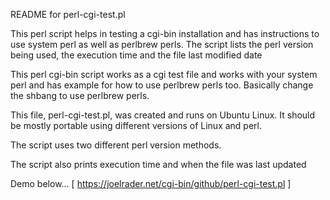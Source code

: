 README for perl-cgi-test.pl

This perl script helps in testing a cgi-bin installation and has instructions to use system perl as well as perlbrew perls.  The script lists the perl version being used, the execution time and the file last modified date 

This perl cgi-bin script works as a cgi test file and works with your system perl and has example for how to use perlbrew perls too.  Basically change the shbang to use perlbrew perls.

This file, perl-cgi-test.pl, was created and runs on Ubuntu Linux. It should be mostly portable using different versions of Linux and perl.

The script uses two different perl version methods.

The script also prints execution time and when the file was last updated 

Demo below...
[ https://joelrader.net/cgi-bin/github/perl-cgi-test.pl ]
